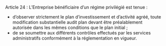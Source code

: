 Article 24 : L’Entreprise bénéficiaire d’un régime privilégié est tenue :
- d’observer strictement	le plan d’investissement et d’activité agréé, toute modification substantielle audit plan devant être préalablement autorisée dans les mêmes conditions que le plan initial ;
- de se soumettre aux différents contrôles effectués par les services administratifs conformément à la réglementation en vigueur.
